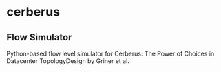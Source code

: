 # cerberus

## Flow Simulator
Python-based flow level simulator for Cerberus: The Power of Choices in Datacenter TopologyDesign by Griner et al. 
